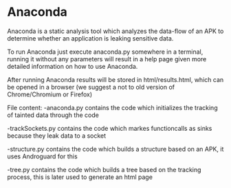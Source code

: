 Anaconda
========

Anaconda is a static analysis tool which analyzes the data-flow of an APK to determine whether an application is leaking sensitive data.


To run Anaconda just execute anaconda.py somewhere in a terminal, running it without any parameters will result in a help page given more detailed information on how to use Anaconda.

After running Anaconda results will be stored in html/results.html, which can be opened in a browser (we suggest a not to old version of Chrome/Chromium or Firefox)

File content:
-anaconda.py
 contains the code which initializes the tracking of tainted data through the code
 
-trackSockets.py
 contains the code which markes functioncalls as sinks because they leak data to a socket
 
-structure.py
 contains the code which builds a structure based on an APK, it uses Androguard for this
 
-tree.py
 contains the code which builds a tree based on the tracking process, this is later used to generate an html page
